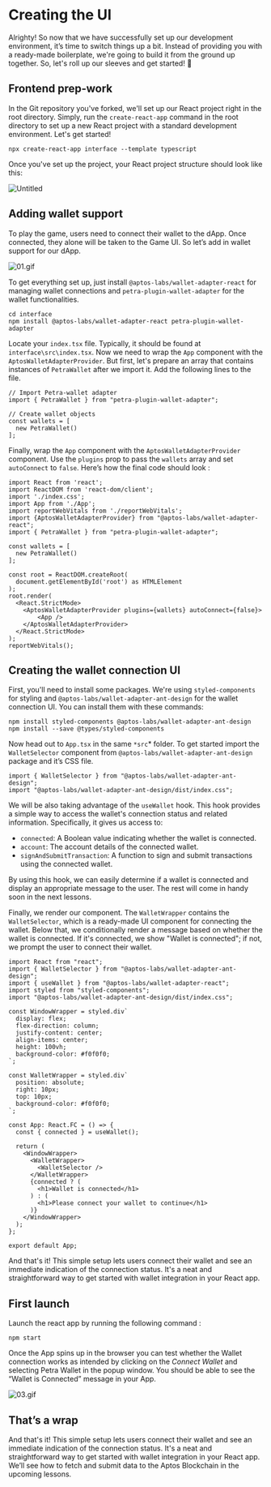 # Creating the UI

Alrighty! So now that we have successfully set up our development environment, it’s time to switch things up a bit. Instead of providing you with a ready-made boilerplate, we're going to build it from the ground up together. So, let's roll up our sleeves and get started! 💪

## Frontend prep-work

In the Git repository you've forked, we'll set up our React project right in the root directory. Simply, run the `create-react-app` command in the root directory to set up a new React project with a standard development environment. Let's get started!

```
npx create-react-app interface --template typescript
```

Once you've set up the project, your React project structure should look like this:

![Untitled](https://github.com/0xmetaschool/Learning-Projects/blob/main/assests_for_all/C4%20Rock%20Paper%20Scissor%20on%20Aptos%20Images/Lesson%205%20Creating%20the%20UI/Untitled.png?raw=true)

## Adding wallet support

To play the game, users need to connect their wallet to the dApp. Once connected, they alone will be taken to the Game UI. So let’s add in wallet support for our dApp.

![01.gif](https://github.com/0xmetaschool/Learning-Projects/blob/main/assests_for_all/C4%20Rock%20Paper%20Scissor%20on%20Aptos%20Images/Lesson%205%20Creating%20the%20UI/01.gif?raw=true)

To get everything set up, just install `@aptos-labs/wallet-adapter-react` for managing wallet connections and `petra-plugin-wallet-adapter` for the wallet functionalities.

```
cd interface
npm install @aptos-labs/wallet-adapter-react petra-plugin-wallet-adapter
```

Locate your `index.tsx` file. Typically, it should be found at `interface\src\index.tsx`. Now we need to wrap the `App` component with the `AptosWalletAdapterProvider`. But first, let's prepare an array that contains instances of `PetraWallet` after we import it. Add the following lines to the file.

```tsx
// Import Petra-wallet adapter
import { PetraWallet } from "petra-plugin-wallet-adapter";

// Create wallet objects
const wallets = [
  new PetraWallet()
];
```

Finally, wrap the `App` component with the `AptosWalletAdapterProvider` component. Use the `plugins` prop to pass the `wallets` array and set `autoConnect` to `false`. Here’s how the final code should look :

```tsx
import React from 'react';
import ReactDOM from 'react-dom/client';
import './index.css';
import App from './App';
import reportWebVitals from './reportWebVitals';
import {AptosWalletAdapterProvider} from "@aptos-labs/wallet-adapter-react";
import { PetraWallet } from "petra-plugin-wallet-adapter";

const wallets = [
  new PetraWallet()
];

const root = ReactDOM.createRoot(
  document.getElementById('root') as HTMLElement
);
root.render(
  <React.StrictMode>
    <AptosWalletAdapterProvider plugins={wallets} autoConnect={false}>
	    <App />
    </AptosWalletAdapterProvider>
  </React.StrictMode>
);
reportWebVitals();
```

## Creating the wallet connection UI

First, you'll need to install some packages. We're using `styled-components` for styling and `@aptos-labs/wallet-adapter-ant-design` for the wallet connection UI. You can install them with these commands:

```
npm install styled-components @aptos-labs/wallet-adapter-ant-design
npm install --save @types/styled-components
```

Now head out to `App.tsx` in the same `*src`* folder. To get started import the `WalletSelector` component from `@aptos-labs/wallet-adapter-ant-design` package and it’s CSS file.

```tsx
import { WalletSelector } from "@aptos-labs/wallet-adapter-ant-design";
import "@aptos-labs/wallet-adapter-ant-design/dist/index.css";
```

We will be also taking advantage of the `useWallet` hook. This hook provides a simple way to access the wallet's connection status and related information. Specifically, it gives us access to:

- `connected`: A Boolean value indicating whether the wallet is connected.
- `account`: The account details of the connected wallet.
- `signAndSubmitTransaction`: A function to sign and submit transactions using the connected wallet.

By using this hook, we can easily determine if a wallet is connected and display an appropriate message to the user. The rest will come in handy soon in the next lessons.

Finally, we render our component. The `WalletWrapper` contains the `WalletSelector`, which is a ready-made UI component for connecting the wallet. Below that, we conditionally render a message based on whether the wallet is connected. If it's connected, we show "Wallet is connected"; if not, we prompt the user to connect their wallet.

```tsx
import React from "react";
import { WalletSelector } from "@aptos-labs/wallet-adapter-ant-design";
import { useWallet } from "@aptos-labs/wallet-adapter-react";
import styled from "styled-components";
import "@aptos-labs/wallet-adapter-ant-design/dist/index.css";

const WindowWrapper = styled.div`
  display: flex;
  flex-direction: column;
  justify-content: center;
  align-items: center;
  height: 100vh;
  background-color: #f0f0f0;
`;

const WalletWrapper = styled.div`
  position: absolute;
  right: 10px;
  top: 10px;
  background-color: #f0f0f0;
`;

const App: React.FC = () => {
  const { connected } = useWallet();

  return (
    <WindowWrapper>
      <WalletWrapper>
        <WalletSelector />
      </WalletWrapper>
      {connected ? (
        <h1>Wallet is connected</h1>
      ) : (
        <h1>Please connect your wallet to continue</h1>
      )}
    </WindowWrapper>
  );
};

export default App;

```

And that's it! This simple setup lets users connect their wallet and see an immediate indication of the connection status. It's a neat and straightforward way to get started with wallet integration in your React app.

## First launch

Launch the react app by running the following command : 

```
npm start
```

Once the App spins up in the browser you can test whether the Wallet connection works as intended by clicking on the *Connect Wallet* and selecting Petra Wallet in the popup window. You should be able to see the “Wallet is Connected” message in your App.

![03.gif](https://github.com/0xmetaschool/Learning-Projects/blob/main/assests_for_all/C4%20Rock%20Paper%20Scissor%20on%20Aptos%20Images/Lesson%205%20Creating%20the%20UI/03.gif?raw=true)

## That’s a wrap

And that's it! This simple setup lets users connect their wallet and see an immediate indication of the connection status. It's a neat and straightforward way to get started with wallet integration in your React app. We’ll see how to fetch and submit data to the Aptos Blockchain in the upcoming lessons.